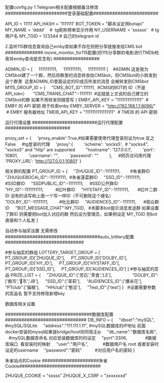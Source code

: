 配置config.py
1.Telegram相关配置根据备注修改 
#######################登录基础配置########################

API_ID = 11111
API_HASH = '1111111'
BOT_TOKEN = "脚本设定用botapi"
MY_NAME = 'dddd'    #  tg昵称榜单显示作用
NY_USERNAME = 'ssssss'   # tg 用户名
MY_TGID = 123344 # 自己的telegram id

2.监听115群信息查询自己emby库如果不存在则把分享链接发给CMS bot
############## movie_monitor_for115配置(将115分享群的电影进行TMDb检索并emby查询是否含有) #################

ADMIN_ID = [
    1111111111,
    1111111111,
    1111111111
]   
 #ADMIN 这是我为CMSbot建了一个群，然后将群里的消息转发给CMSbot，将CMSbot的小转发到这个群里  这里ADMIN_ID里面设定的ID成员所发的消息 会被转发到CMSbot
M115_GROUP_ID = {
    "CMS_BOT_ID":111111,  #CMS的BOT的 ID（不是API_tokn）
    "CMS_TRANS_CHAT":-1111111  #这就是上文说的自己建立的CMSbot的群 如果不用转发则随意写
}
EMBY_API_KEY = "11111111111111"  # EMBY 的 API 密钥 用于检索enby
EMBY_SERVER = "http://192.168.1.1:8096/"  # EMBY 服务器地址
TMDB_API_KEY = "1111111111111111"  # TMDB 的 API 密钥


运行代理设置
########################运行代理配置########################

proxy_set = {
    'proxy_enable':True,#如果需要使用代理登录则设为true 反之False
    #tg登录的代理
    'proxy':{
        'scheme': 'socks5',  # "socks4", "socks5" and "http" are supported
        "hostname": '127.0.0.1',
        'port': 10801,
        'username': "",
        'password': ""
        },
    #网页访问用代理
    'PROXY_URL': 'http://127.0.0.1:10801'
}


相关群的配置
PT_GROUP_ID = {
    "ZHUQUE_ID":-11111111,        #朱雀群ID
    "ZHUQUEBOCAI_ID":-111111111,  #朱雀菠菜群ID
    "SSD_ID":-11111111,           #SSD群ID
    "SSDPUBLIC_ID":-11111111,     #SSD公开群ID
    "HY_ID":-1111111111,          #红叶群ID
    "HYSTAFF_ID":-11111111,       #红叶二群ID 没有的话写和上面一个写一样ID（不可删除这个键名）
    "DOLBY_ID":-11111111,         #杜比群ID
    "AUDIENCES_ID":-1111111,      #观众群ID
    "BOT_MESSAGE_CHAT":MY_TGID,   #本脚本bot提示消息发送群 如果设置了群ID 则需要把bot加入对应的群 然后设为管理员，如果例设定 MY_TGID 则bot直接和个人私发
}


自动参与抽奖设置 无需修改
###################################auto_lotttery配置#############################

#参与抽奖的群组
LOTTERY_TARGET_GROUP = [
    PT_GROUP_ID['ZHUQUE_ID'],
    PT_GROUP_ID['DOLBY_ID'],
    PT_GROUP_ID['HY_ID'],
    PT_GROUP_ID['HYSTAFF_ID'],
    PT_GROUP_ID['SSD_ID'],
    PT_GROUP_ID['AUDIENCES_ID']
]
#参与抽奖的奖品
PRIZE_LIST = {
    "ZHUQUE_ID":['灵石','零食','LS'],            
    "DOLBY_ID":['鲸币','🐳币','JB'],
    "SSD_ID":['茉莉'],
    "AUDIENCES_ID":['爆米花'],
    "PTclub":['猫粮'],
    "HHclub":['憨豆'],
    "Test_ID":['test']
}   #设置需要参数的奖品名 暂不支持修改新增key

数据库相关设置

################################数据库配置##############################
DB_INFO = {
    "dbset":"mySQL", #mySQL/SQLite
    "address":"111.111.1.11", #mySQL数据库的IP地址 前面docker安装的mysql如果是bridge/host则同宿主ip
    "db_name":"数据库名称",    #mySQL数据库命名 对应安装数据库时的设定
    "port":3306,               #数据库端口  看安装时的映射
    "user":"用户名",            #数据用户名 root 或者安装时设定的username
    "password":"密码"           #对应用户名的密码
}

朱雀站点的Cookie 
#####################朱雀Cookie##############################

ZHUQUE_COOKIE = "sssss"
ZHUQUE_X_CSRF = "xxxxxxxd"

